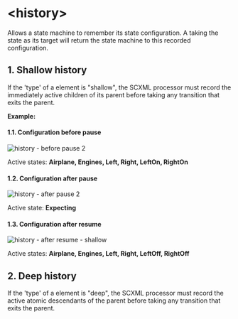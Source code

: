 # \<history\>
Allows a state machine to remember its state configuration. A <transition> taking the <history> state as its target will return the state machine to this recorded configuration.

## 1. Shallow history
If the 'type' of a <history> element is "shallow", the SCXML processor must record the immediately active children of its parent before taking any transition that exits the parent.

**Example:**
#### 1.1. Configuration before pause
![history - before pause 2](https://user-images.githubusercontent.com/18611095/28204303-1a0302b8-6886-11e7-8263-3ff63d4f0c0f.png)

Active states: **Airplane, Engines, Left, Right, LeftOn, RightOn**

#### 1.2. Configuration after pause
![history - after pause 2](https://user-images.githubusercontent.com/18611095/28204573-30815cc8-6887-11e7-8319-240d61618da4.png)

Active state: **Expecting**

#### 1.3. Configuration after resume
![history - after resume - shallow](https://user-images.githubusercontent.com/18611095/28204678-a2ff435a-6887-11e7-997f-72a9ef6a5d28.png)

Active states: **Airplane, Engines, Left, Right, LeftOff, RightOff**

## 2. Deep history
If the 'type' of a <history> element is "deep", the SCXML processor must record the active atomic descendants of the parent before taking any transition that exits the parent.

